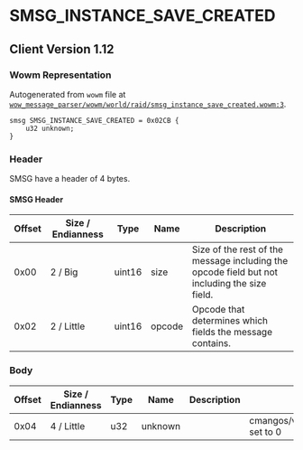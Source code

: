 # SMSG_INSTANCE_SAVE_CREATED

## Client Version 1.12

### Wowm Representation

Autogenerated from `wowm` file at [`wow_message_parser/wowm/world/raid/smsg_instance_save_created.wowm:3`](https://github.com/gtker/wow_messages/tree/main/wow_message_parser/wowm/world/raid/smsg_instance_save_created.wowm#L3).
```rust,ignore
smsg SMSG_INSTANCE_SAVE_CREATED = 0x02CB {
    u32 unknown;
}
```
### Header

SMSG have a header of 4 bytes.

#### SMSG Header

| Offset | Size / Endianness | Type   | Name   | Description |
| ------ | ----------------- | ------ | ------ | ----------- |
| 0x00   | 2 / Big           | uint16 | size   | Size of the rest of the message including the opcode field but not including the size field.|
| 0x02   | 2 / Little        | uint16 | opcode | Opcode that determines which fields the message contains.|

### Body

| Offset | Size / Endianness | Type | Name | Description | Comment |
| ------ | ----------------- | ---- | ---- | ----------- | ------- |
| 0x04 | 4 / Little | u32 | unknown |  | cmangos/vmangos/mangoszero set to 0 |

